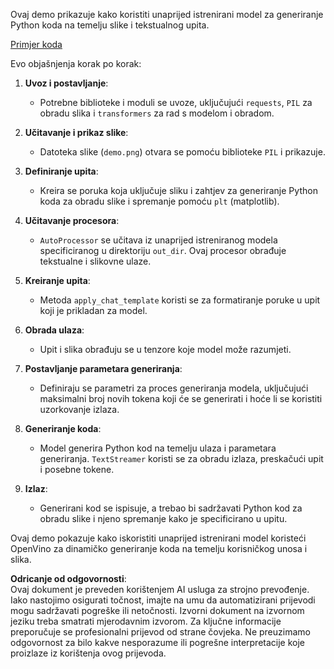 Ovaj demo prikazuje kako koristiti unaprijed istrenirani model za generiranje Python koda na temelju slike i tekstualnog upita.

[Primjer koda](../../../../../../code/06.E2E/E2E_OpenVino_Phi3-vision.ipynb)

Evo objašnjenja korak po korak:

1. **Uvoz i postavljanje**:
   - Potrebne biblioteke i moduli se uvoze, uključujući `requests`, `PIL` za obradu slika i `transformers` za rad s modelom i obradom.

2. **Učitavanje i prikaz slike**:
   - Datoteka slike (`demo.png`) otvara se pomoću biblioteke `PIL` i prikazuje.

3. **Definiranje upita**:
   - Kreira se poruka koja uključuje sliku i zahtjev za generiranje Python koda za obradu slike i spremanje pomoću `plt` (matplotlib).

4. **Učitavanje procesora**:
   - `AutoProcessor` se učitava iz unaprijed istreniranog modela specificiranog u direktoriju `out_dir`. Ovaj procesor obrađuje tekstualne i slikovne ulaze.

5. **Kreiranje upita**:
   - Metoda `apply_chat_template` koristi se za formatiranje poruke u upit koji je prikladan za model.

6. **Obrada ulaza**:
   - Upit i slika obrađuju se u tenzore koje model može razumjeti.

7. **Postavljanje parametara generiranja**:
   - Definiraju se parametri za proces generiranja modela, uključujući maksimalni broj novih tokena koji će se generirati i hoće li se koristiti uzorkovanje izlaza.

8. **Generiranje koda**:
   - Model generira Python kod na temelju ulaza i parametara generiranja. `TextStreamer` koristi se za obradu izlaza, preskačući upit i posebne tokene.

9. **Izlaz**:
   - Generirani kod se ispisuje, a trebao bi sadržavati Python kod za obradu slike i njeno spremanje kako je specificirano u upitu.

Ovaj demo pokazuje kako iskoristiti unaprijed istrenirani model koristeći OpenVino za dinamičko generiranje koda na temelju korisničkog unosa i slika.

**Odricanje od odgovornosti**:  
Ovaj dokument je preveden korištenjem AI usluga za strojno prevođenje. Iako nastojimo osigurati točnost, imajte na umu da automatizirani prijevodi mogu sadržavati pogreške ili netočnosti. Izvorni dokument na izvornom jeziku treba smatrati mjerodavnim izvorom. Za ključne informacije preporučuje se profesionalni prijevod od strane čovjeka. Ne preuzimamo odgovornost za bilo kakve nesporazume ili pogrešne interpretacije koje proizlaze iz korištenja ovog prijevoda.